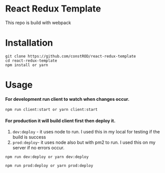 # React Redux Template
This repo is build with webpack

# Installation
```
git clone https://github.com/constROD/react-redux-template
cd react-redux-template
npm install or yarn
```

# Usage
#### For development run client to watch when changes occur. ####
```
npm run client:start or yarn client:start
```

#### For production it will build client first then deploy it. ####
1. `dev:deploy` - it uses node to run. I used this in my local for testing if the build is success 
2. `prod:deploy`- it uses node also but with pm2 to run. I used this on my server if no errors occur.
```
npm run dev:deploy or yarn dev:deploy
```
```
npm run prod:deploy or yarn prod:deploy
```
